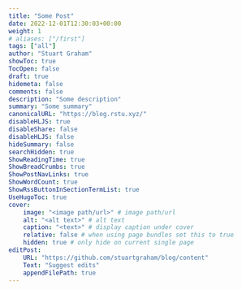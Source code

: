 ```yaml
---
title: "Some Post"
date: 2022-12-01T12:30:03+00:00
weight: 1
# aliases: ["/first"]
tags: ["all"]
author: "Stuart Graham"
showToc: true
TocOpen: false
draft: true
hidemeta: false
comments: false
description: "Some description"
summary: "Some summary"
canonicalURL: "https://blog.rstu.xyz/"
disableHLJS: true
disableShare: false
disableHLJS: false
hideSummary: false
searchHidden: true
ShowReadingTime: true
ShowBreadCrumbs: true
ShowPostNavLinks: true
ShowWordCount: true
ShowRssButtonInSectionTermList: true
UseHugoToc: true
cover:
    image: "<image path/url>" # image path/url
    alt: "<alt text>" # alt text
    caption: "<text>" # display caption under cover
    relative: false # when using page bundles set this to true
    hidden: true # only hide on current single page
editPost:
    URL: "https://github.com/stuartgraham/blog/content"
    Text: "Suggest edits"
    appendFilePath: true 
---
```

